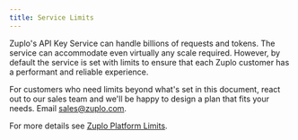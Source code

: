 ```yaml
---
title: Service Limits
---
```


Zuplo's API Key Service can handle billions of requests and tokens. The service
can accommodate even virtually any scale required. However, by default the
service is set with limits to ensure that each Zuplo customer has a performant
and reliable experience.

For customers who need limits beyond what's set in this document, react out to
our sales team and we'll be happy to design a plan that fits your needs. Email
[sales@zuplo.com](mailto:sales@zuplo.com).

For more details see [Zuplo Platform Limits](./limits.md).
